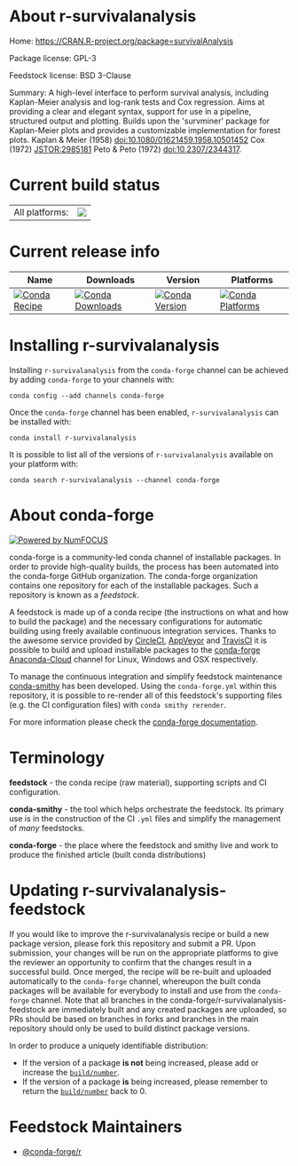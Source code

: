 About r-survivalanalysis
========================

Home: https://CRAN.R-project.org/package=survivalAnalysis

Package license: GPL-3

Feedstock license: BSD 3-Clause

Summary: A high-level interface to perform survival analysis,  including Kaplan-Meier analysis and log-rank tests and Cox regression. Aims at providing a clear and elegant syntax, support for use in a pipeline, structured output and plotting. Builds upon the 'survminer' package for Kaplan-Meier plots and provides a customizable implementation for forest plots. Kaplan & Meier (1958) <doi:10.1080/01621459.1958.10501452> Cox (1972) <JSTOR:2985181> Peto & Peto (1972) <doi:10.2307/2344317>.



Current build status
====================


<table><tr><td>All platforms:</td>
    <td>
      <a href="https://dev.azure.com/conda-forge/feedstock-builds/_build/latest?definitionId=6538&branchName=master">
        <img src="https://dev.azure.com/conda-forge/feedstock-builds/_apis/build/status/r-survivalanalysis-feedstock?branchName=master">
      </a>
    </td>
  </tr>
</table>

Current release info
====================

| Name | Downloads | Version | Platforms |
| --- | --- | --- | --- |
| [![Conda Recipe](https://img.shields.io/badge/recipe-r--survivalanalysis-green.svg)](https://anaconda.org/conda-forge/r-survivalanalysis) | [![Conda Downloads](https://img.shields.io/conda/dn/conda-forge/r-survivalanalysis.svg)](https://anaconda.org/conda-forge/r-survivalanalysis) | [![Conda Version](https://img.shields.io/conda/vn/conda-forge/r-survivalanalysis.svg)](https://anaconda.org/conda-forge/r-survivalanalysis) | [![Conda Platforms](https://img.shields.io/conda/pn/conda-forge/r-survivalanalysis.svg)](https://anaconda.org/conda-forge/r-survivalanalysis) |

Installing r-survivalanalysis
=============================

Installing `r-survivalanalysis` from the `conda-forge` channel can be achieved by adding `conda-forge` to your channels with:

```
conda config --add channels conda-forge
```

Once the `conda-forge` channel has been enabled, `r-survivalanalysis` can be installed with:

```
conda install r-survivalanalysis
```

It is possible to list all of the versions of `r-survivalanalysis` available on your platform with:

```
conda search r-survivalanalysis --channel conda-forge
```


About conda-forge
=================

[![Powered by NumFOCUS](https://img.shields.io/badge/powered%20by-NumFOCUS-orange.svg?style=flat&colorA=E1523D&colorB=007D8A)](http://numfocus.org)

conda-forge is a community-led conda channel of installable packages.
In order to provide high-quality builds, the process has been automated into the
conda-forge GitHub organization. The conda-forge organization contains one repository
for each of the installable packages. Such a repository is known as a *feedstock*.

A feedstock is made up of a conda recipe (the instructions on what and how to build
the package) and the necessary configurations for automatic building using freely
available continuous integration services. Thanks to the awesome service provided by
[CircleCI](https://circleci.com/), [AppVeyor](https://www.appveyor.com/)
and [TravisCI](https://travis-ci.org/) it is possible to build and upload installable
packages to the [conda-forge](https://anaconda.org/conda-forge)
[Anaconda-Cloud](https://anaconda.org/) channel for Linux, Windows and OSX respectively.

To manage the continuous integration and simplify feedstock maintenance
[conda-smithy](https://github.com/conda-forge/conda-smithy) has been developed.
Using the ``conda-forge.yml`` within this repository, it is possible to re-render all of
this feedstock's supporting files (e.g. the CI configuration files) with ``conda smithy rerender``.

For more information please check the [conda-forge documentation](https://conda-forge.org/docs/).

Terminology
===========

**feedstock** - the conda recipe (raw material), supporting scripts and CI configuration.

**conda-smithy** - the tool which helps orchestrate the feedstock.
                   Its primary use is in the construction of the CI ``.yml`` files
                   and simplify the management of *many* feedstocks.

**conda-forge** - the place where the feedstock and smithy live and work to
                  produce the finished article (built conda distributions)


Updating r-survivalanalysis-feedstock
=====================================

If you would like to improve the r-survivalanalysis recipe or build a new
package version, please fork this repository and submit a PR. Upon submission,
your changes will be run on the appropriate platforms to give the reviewer an
opportunity to confirm that the changes result in a successful build. Once
merged, the recipe will be re-built and uploaded automatically to the
`conda-forge` channel, whereupon the built conda packages will be available for
everybody to install and use from the `conda-forge` channel.
Note that all branches in the conda-forge/r-survivalanalysis-feedstock are
immediately built and any created packages are uploaded, so PRs should be based
on branches in forks and branches in the main repository should only be used to
build distinct package versions.

In order to produce a uniquely identifiable distribution:
 * If the version of a package **is not** being increased, please add or increase
   the [``build/number``](https://conda.io/docs/user-guide/tasks/build-packages/define-metadata.html#build-number-and-string).
 * If the version of a package **is** being increased, please remember to return
   the [``build/number``](https://conda.io/docs/user-guide/tasks/build-packages/define-metadata.html#build-number-and-string)
   back to 0.

Feedstock Maintainers
=====================

* [@conda-forge/r](https://github.com/conda-forge/r/)

